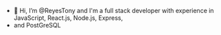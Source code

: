 - 👋 Hi, I’m @ReyesTony and I'm a full stack developer with experience in JavaScript, React.js, Node.js, Express,
- and PostGreSQL
